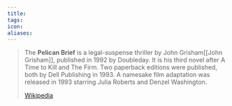 ```yaml
---
title: 
tags: 
icon: 
aliases: 
---
```

> The **Pelican Brief** is a legal-suspense thriller by John Grisham[[John Grisham]], published in 1992 by Doubleday. It is his third novel after A Time to Kill and The Firm. Two paperback editions were published, both by Dell Publishing in 1993. A namesake film adaptation was released in 1993 starring Julia Roberts and Denzel Washington.
>
> [Wikipedia](https://en.wikipedia.org/wiki/The%20Pelican%20Brief)
